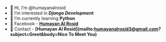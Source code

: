 - 👋 Hi, I’m @humayanalrosid
- 👀 I’m interested in **_Django Development_**
- 🌱 I’m currently learning **Python**
- 📱 Facebook - **[Humayan Al Rosid](https://facebook.com/humayan01)**
- 📲 Contact - **[Humayan Al Rosid](mailto:humayanalrosid3@gmail.com?subject=Greet&body=Nice To Meet You)**
<!---
humayanalrosid/humayanalrosid is a ✨ special ✨ repository because its `README.md` (this file) appears on your GitHub profile.
You can click the Preview link to take a look at your changes.
--->
